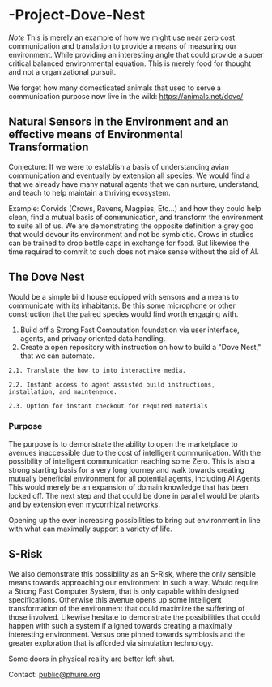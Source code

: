 # -Project-Dove-Nest
*Note* This is merely an example of how we might use near zero cost communication and translation to provide a means of measuring our environment. While providing an interesting angle that could provide a super critical balanced environmental equation. This is merely food for thought and not a organizational pursuit.

We forget how many domesticated animals that used to serve a communication purpose now live in the wild: https://animals.net/dove/
## Natural Sensors in the Environment and an effective means of Environmental Transformation
Conjecture: If we were to establish a basis of understanding avian communication and eventually by extension all species. We would find a that we already have many natural agents that we can nurture, understand, and teach to help maintain a thriving ecosystem.

Example: Corvids (Crows, Ravens, Magpies, Etc...) and how they could help clean, find a mutual basis of communication, and transform the environment to suite all of us. We are demonstrating the opposite definition a grey goo that would devour its environment and not be symbiotic. Crows in studies can be trained to drop bottle caps in exchange for food. But likewise the time required to commit to such does not make sense without the aid of AI.
## The Dove Nest
Would be a simple bird house equipped with sensors and a means to communicate with its inhabitants. Be this some microphone or other construction that the paired species would find worth engaging with.
1. Build off a Strong Fast Computation foundation via user interface, agents, and privacy oriented data handling.
2. Create a open repository with instruction on how to build a "Dove Nest," that we can automate.
```
2.1. Translate the how to into interactive media.

2.2. Instant access to agent assisted build instructions, installation, and maintenence.

2.3. Option for instant checkout for required materials
```
### Purpose
The purpose is to demonstrate the ability to open the marketplace to avenues inaccessible due to the cost of intelligent communication. With the possibility of intelligent communication reaching some Zero. This is also a strong starting basis for a very long journey and walk towards creating mutually beneficial environment for all potential agents, including AI Agents. This would merely be an expansion of domain knowledge that has been locked off. The next step and that could be done in parallel would be plants and by extension even [mycorrhizal networks](https://www.nationalforests.org/blog/underground-mycorrhizal-network).

Opening up the ever increasing possibilities to bring out environment in line with what can maximally support a variety of life.

## S-Risk
We also demonstrate this possibility as an S-Risk, where the only sensible means towards approaching our environment in such a way. Would require a Strong Fast Computer System, that is only capable within designed specifications. Otherwise this avenue opens up some intelligent transformation of the environment that could maximize the suffering of those involved. Likewise hesitate to demonstrate the possibilities that could happen with such a system if aligned towards creating a maximally interesting environment. Versus one pinned towards symbiosis and the greater exploration that is afforded via simulation technology.

Some doors in physical reality are better left shut.

Contact: public@phuire.org
